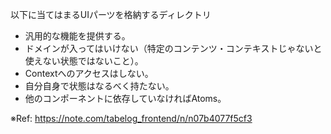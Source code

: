 以下に当てはまるUIパーツを格納するディレクトリ
- 汎用的な機能を提供する。
- ドメインが入ってはいけない（特定のコンテンツ・コンテキストじゃないと使えない状態ではないこと）。
- Contextへのアクセスはしない。
- 自分自身で状態はなるべく持たない。
- 他のコンポーネントに依存していなければAtoms。


※Ref: https://note.com/tabelog_frontend/n/n07b4077f5cf3